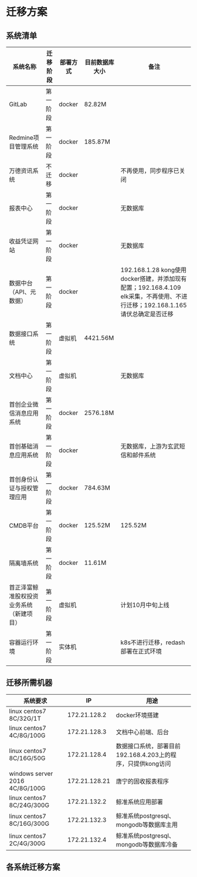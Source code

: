 # 迁移方案

## 系统清单

| 系统名称                                 | 迁移阶段 | 部署方式 | 目前数据库大小 | 备注                                                         |
| ----------------------- | -------- | -------- | -------------- | ----------------------- |
| GitLab                                   | 第一阶段 | docker   | 82.82M         |                                                              |
| Redmine项目管理系统                      | 第一阶段 | docker   | 185.87M        |                                                              |
| 万德资讯系统                             | 不迁移   | docker   |                | 不再使用，同步程序已关闭                                     |
| 报表中心                                 | 第一阶段 | docker   |                | 无数据库                                                     |
| 收益凭证网站                             | 第一阶段 | docker   |                | 无数据库                                                     |
| 数据中台（API、元数据）                  | 第一阶段 | docker   |                | 192.168.1.28 kong使用docker搭建，并添加现有配置；192.168.4.109 elk采集，不再使用、不进行迁移；192.168.1.165 请伏总确定是否迁移 |
| 数据接口系统                             | 第一阶段 | 虚拟机   | 4421.56M       |                                                              |
| 文档中心                                 | 第一阶段 | 虚拟机   |                | 无数据库                                                     |
| 首创企业微信消息应用系统                 | 第一阶段 | docker   | 2576.18M       |                                                              |
| 首创基础消息应用系统                     | 第一阶段 | docker   |                | 无数据库，上游为玄武短信和邮件系统                           |
| 首创身份认证与授权管理应用               | 第一阶段 | docker   | 784.63M        |                                                              |
| CMDB平台                                 | 第一阶段 | docker   | 125.52M        | 125.52M                                                      |
| 隔离墙系统                               | 第一阶段 | docker   | 11.61M         |                                                              |
| 首正泽富鲸准股权投资业务系统（新建项目） | 第一阶段 | 虚拟机   |                | 计划10月中旬上线                                             |
| 容器运行环境                             | 第一阶段 | 实体机   |                | k8s不进行迁移，redash部署在正式环境                          |

## 迁移所需机器

| 系统要求                       | IP            | 用途                                                        |
| ------------------------------ | ------------- | ----------------------------------------------------------- |
| linux centos7 8C/32G/1T        | 172.21.128.2  | docker环境搭建                                              |
| linux centos7 4C/8G/100G       | 172.21.128.3  | 文档中心前端、后台                                          |
| linux centos7 8C/16G/50G       | 172.21.128.4  | 数据接口系统，部署目前192.168.4.203上的程序，只提供kong访问 |
| windows server 2016 4C/8G/100G | 172.21.128.21 | 唐宁的固收报表程序                                          |
| linux centos7 8C/24G/300G      | 172.21.132.2  | 鲸准系统应用部署                                            |
| linux centos7 8C/16G/300G      | 172.21.132.3  | 鲸准系统postgresql、mongodb等数据库主用                     |
| linux centos7 2C/4G/300G       | 172.21.132.4  | 鲸准系统postgresql、mongodb等数据库冷备                     |

## 各系统迁移方案

